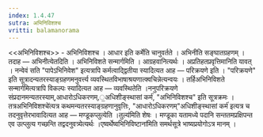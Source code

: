 ```yaml
---
index: 1.4.47
sutra: अभिनिविशश्च
vritti: balamanorama
---
```


<<अभिनिविशश्च>> - अभिनिविशश्च । आधार इति कर्मेति चानुवर्तते । अभिनीति सङ्घातग्रहणम् । तदाह — अभिनीत्येतदिति । अभिनिविशते सन्मार्गमिति । आग्रहवानित्यर्थः । अप्रतिहतप्रवृत्तिमानिति यावत् । नन्वेवं सति "पापेऽभिनिवेश" इत्यत्रापि कर्मत्वाद्द्वितीया स्यादित्यत आह — परिक्रयणे इति । "परिक्रयणे" इति सूत्रादन्यतरस्याङ्ग्रहणमनुवर्त्त्य व्यवस्थितविभाषाश्रयणात्क्वचिन्नेत्यन्वयः । तर्हिअभिनिविशते सन्मार्ग॑मित्यत्रापि विकल्पः स्यादित्यत आह — व्यवस्थितेति ।ननुपरिक्रयणे संप्रदानमन्यतरस्याम्,आधारोऽधिकरणम्,॒अधिशीङ्स्थासां कर्म॑, "अभिनिविशश्च" इति सूत्रक्रमः । तत्रअभिनिविशश्चे॑त्यत्र कथमन्यतरस्याङ्ग्रहणानुवृत्तिः, "आधारोऽधिकरणम्"अधिशीङ्स्थासां कर्म॑ इत्यत्र च तदनुवृत्तेरभावादित्यत आह — मण्डूकप्लुत्येति ।तुल्य॑मिति शेषः । मण्डूका यतामध्ये पदानि सन्ततमप्रक्षिपन्त एव उत्प्लुत्य गच्छन्ति तद्वदनुवत्र्येत्यर्थः ।एष्वर्थेष्वभिनिविष्टाना॑मिति समर्थसूत्रे भाष्यप्रयोगोऽत्र मानम् ।